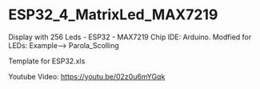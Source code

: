 # ESP32_4_MatrixLed_MAX7219
Display with 256 Leds - ESP32 - MAX7219 Chip IDE: Arduino. Modfied for LEDs: Example--> Parola_Scolling

Template for ESP32.xls

Youtube Video: 
https://youtu.be/02z0u6mYGqk
